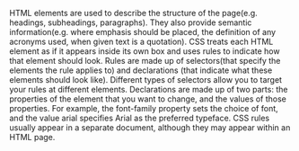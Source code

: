 HTML elements are used to describe the structure of the page(e.g. headings, subheadings, paragraphs).
They also provide semantic information(e.g. where emphasis should be placed, the definition of any acronyms used, when given text is a quotation). 
CSS treats each HTML element as if it appears inside its own box and uses rules to indicate how that element should look. 
Rules are made up of selectors(that specify the elements the rule applies to) and declarations (that indicate what these elements should look like). 
Different types of selectors allow you to target your rules at different elements.
Declarations are made up of two parts: the properties of the element that you want to change, and the values of those properties. For example, the font-family property sets the choice of font, and the value arial specifies Arial as the preferred typeface. 
CSS rules usually appear in a separate document, although they may appear within an HTML page.
